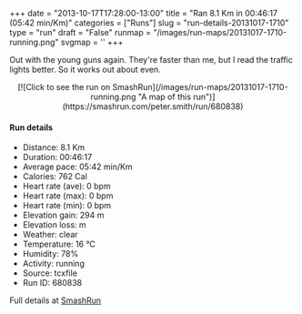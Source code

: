 +++
date = "2013-10-17T17:28:00-13:00"
title = "Ran 8.1 Km in 00:46:17 (05:42 min/Km)"
categories = ["Runs"]
slug = "run-details-20131017-1710"
type = "run"
draft = "False"
runmap = "/images/run-maps/20131017-1710-running.png"
svgmap = '<polyline points="64 0, 42 21, 34 35, 31 45, 30 47, 34 51, 35 55, 32 59, 29 65, 36 74, 36 83, 45 79, 51 81, 50 89, 51 95, 49 98, 44 100, 41 99, 39 95, 40 93, 42 96, 44 97, 42 96, 41 95, 40 93, 42 92, 45 88, 43 86, 45 81, 44 79, 59 73, 60 67, 63 64, 64 61, 67 52, 70 42, 66 33, 55 30, 44 23, 43 21, 50 14, 56 6, 63 0">'
+++

Out with the young guns again. They're faster than me, but I read the traffic lights better. So it works out about even. 



<!--more-->

<center>
[![Click to see the run on SmashRun](/images/run-maps/20131017-1710-running.png "A map of this run")](https://smashrun.com/peter.smith/run/680838)
</center>

#### Run details

* Distance: 8.1 Km
* Duration: 00:46:17
* Average pace: 05:42 min/Km
* Calories: 762 Cal
* Heart rate (ave): 0 bpm
* Heart rate (max): 0 bpm
* Heart rate (min): 0 bpm
* Elevation gain: 294 m
* Elevation loss:  m
* Weather: clear
* Temperature: 16 &deg;C
* Humidity: 78%
* Activity: running
* Source: tcxfile
* Run ID: 680838

Full details at [SmashRun](https://smashrun.com/peter.smith/run/680838)
